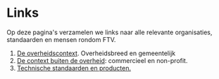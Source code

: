 # Links 

Op deze pagina's verzamelen we links naar alle relevante organisaties, standaarden en mensen rondom FTV.

1. [De overheidscontext](4.1.links_overheid.md). Overheidsbreed en gemeentelijk
2. [De context buiten de overheid](4.2.links_buiten_overheid.md): commercieel en non-profit.
3. [Technische standaarden en producten.](4.3.links_techniek.md)